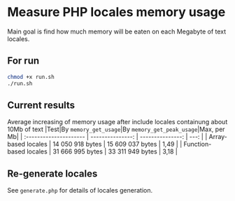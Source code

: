 # Measure PHP locales memory usage

Main goal is find how much memory will be eaten on each Megabyte of text locales.

## For run

```sh
chmod +x run.sh
./run.sh
```

## Current results

Average increasing of memory usage after include locales containung about 10Mb of text
|Test|By `memory_get_usage`|By `memory_get_peak_usage`|Max, per Mb|
| :--------------------- | ---------------: | ---------------: | ---: |
| Array-based locales    | 14 050 918 bytes | 15 609 037 bytes | 1,49 |
| Function-based locales | 31 666 995 bytes | 33 311 949 bytes | 3,18 |


## Re-generate locales
See `generate.php` for details of locales generation.
